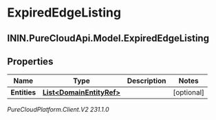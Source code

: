 # ExpiredEdgeListing

## ININ.PureCloudApi.Model.ExpiredEdgeListing

## Properties

|Name | Type | Description | Notes|
|------------ | ------------- | ------------- | -------------|
| **Entities** | [**List&lt;DomainEntityRef&gt;**](DomainEntityRef) |  | [optional] |



_PureCloudPlatform.Client.V2 231.1.0_
